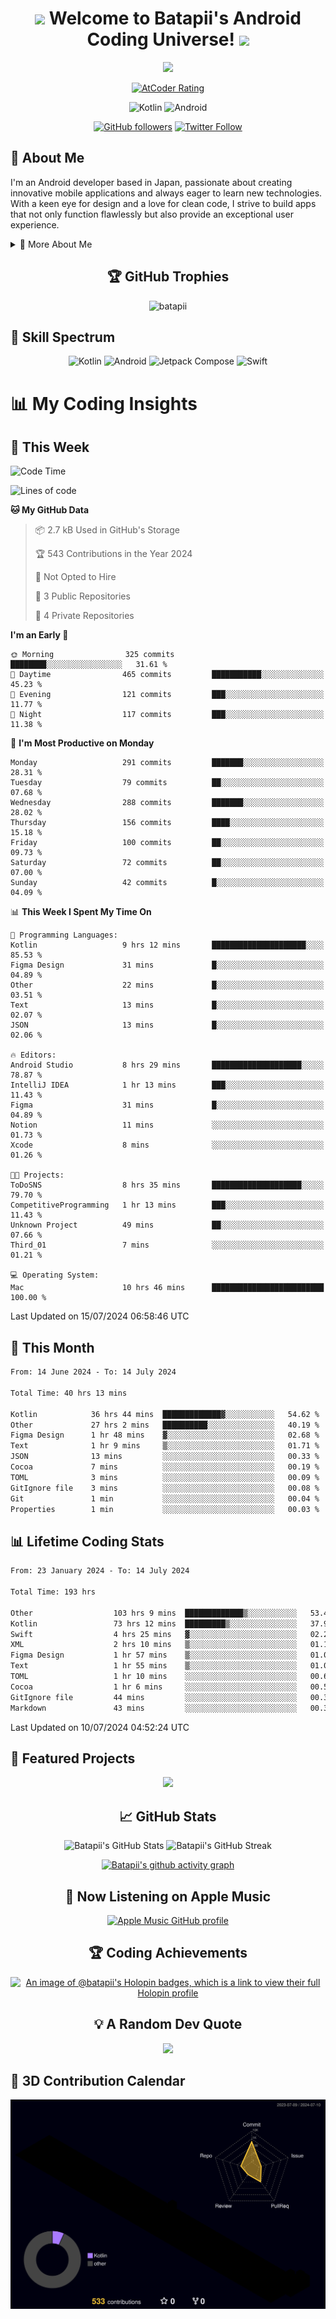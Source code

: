 <h1 align="center">
  <img src="https://media.giphy.com/media/hvRJCLFzcasrR4ia7z/giphy.gif" width="28">
  Welcome to Batapii's Android Coding Universe!
  <img src="https://media.giphy.com/media/hvRJCLFzcasrR4ia7z/giphy.gif" width="28">
</h1>

<p align="center">
  <img src="https://readme-typing-svg.herokuapp.com/?lines=Android+Developer+in+Japan;Always%20learning%20new%20things&font=Fira%20Code&center=true&width=440&height=45&color=f75c7e&vCenter=true&size=22">
</p>

<div align="center">
  
[![AtCoder Rating](https://img.shields.io/endpoint?url=https%3A%2F%2Fatcoder-badges.now.sh%2Fapi%2Fatcoder%2Fjson%2Fbatapii3939)](https://atcoder.jp/users/batapii3939)

![Kotlin](https://img.shields.io/badge/Kotlin-★☆☆☆☆☆☆☆☆☆-brightgreen)
![Android](https://img.shields.io/badge/Android-★☆☆☆☆☆☆☆☆☆-brightgreen)

  
[![GitHub followers](https://img.shields.io/github/followers/batapii?style=social)](https://github.com/batapii)
[![Twitter Follow](https://img.shields.io/twitter/follow/batapii?style=social)](https://twitter.com/batapii3939)

</div>

## 🚀 About Me
I'm an Android developer based in Japan, passionate about creating innovative mobile applications and always eager to learn new technologies. With a keen eye for design and a love for clean code, I strive to build apps that not only function flawlessly but also provide an exceptional user experience.

<details>
<summary>🌟 More About Me</summary>

- 🔭 I'm currently working on revolutionizing mobile productivity apps
- 🌱 I'm currently learning Kotlin Multiplatform and Jetpack Compose
- 👯 I'm looking to collaborate on open-source Android projects
- 💬 Ask me about Android development, Kotlin, and mobile UX design
- ⚡ Fun fact: I can solve a Rubik's cube in under 2 minutes!

</details>

<h2 align="center">🏆 GitHub Trophies</h2>
<p align="center">
  <img src="https://github-profile-trophy.vercel.app/?username=batapii&theme=nord&column=7&no-frame=true&no-bg=true&rank=SECRET,SSS,SS,S,AAA,AA,A,B,C,?" alt="batapii" />
</p>

## 🌈 Skill Spectrum

<div align="center">

![Kotlin](https://img.shields.io/badge/Kotlin-0095D5?style=for-the-badge&logo=kotlin&logoColor=white)
![Android](https://img.shields.io/badge/Android-3DDC84?style=for-the-badge&logo=android&logoColor=white)
![Jetpack Compose](https://img.shields.io/badge/Jetpack%20Compose-4285F4?style=for-the-badge&logo=jetpackcompose&logoColor=white)
![Swift](https://img.shields.io/badge/Swift-FA7343?style=for-the-badge&logo=swift&logoColor=white)

</div>


# 📊 My Coding Insights

## 📅 This Week
<!--START_SECTION:waka-week-->
![Code Time](http://img.shields.io/badge/Code%20Time-196%20hrs%2027%20mins-blue)

![Lines of code](https://img.shields.io/badge/From%20Hello%20World%20I%27ve%20Written-71.8%20thousand%20lines%20of%20code-blue)

**🐱 My GitHub Data** 

> 📦 2.7 kB Used in GitHub's Storage 
 > 
> 🏆 543 Contributions in the Year 2024
 > 
> 🚫 Not Opted to Hire
 > 
> 📜 3 Public Repositories 
 > 
> 🔑 4 Private Repositories 
 > 
**I'm an Early 🐤** 

```text
🌞 Morning                325 commits         ████████░░░░░░░░░░░░░░░░░   31.61 % 
🌆 Daytime                465 commits         ███████████░░░░░░░░░░░░░░   45.23 % 
🌃 Evening                121 commits         ███░░░░░░░░░░░░░░░░░░░░░░   11.77 % 
🌙 Night                  117 commits         ███░░░░░░░░░░░░░░░░░░░░░░   11.38 % 
```
📅 **I'm Most Productive on Monday** 

```text
Monday                   291 commits         ███████░░░░░░░░░░░░░░░░░░   28.31 % 
Tuesday                  79 commits          ██░░░░░░░░░░░░░░░░░░░░░░░   07.68 % 
Wednesday                288 commits         ███████░░░░░░░░░░░░░░░░░░   28.02 % 
Thursday                 156 commits         ████░░░░░░░░░░░░░░░░░░░░░   15.18 % 
Friday                   100 commits         ██░░░░░░░░░░░░░░░░░░░░░░░   09.73 % 
Saturday                 72 commits          ██░░░░░░░░░░░░░░░░░░░░░░░   07.00 % 
Sunday                   42 commits          █░░░░░░░░░░░░░░░░░░░░░░░░   04.09 % 
```


📊 **This Week I Spent My Time On** 

```text
💬 Programming Languages: 
Kotlin                   9 hrs 12 mins       █████████████████████░░░░   85.53 % 
Figma Design             31 mins             █░░░░░░░░░░░░░░░░░░░░░░░░   04.89 % 
Other                    22 mins             █░░░░░░░░░░░░░░░░░░░░░░░░   03.51 % 
Text                     13 mins             █░░░░░░░░░░░░░░░░░░░░░░░░   02.07 % 
JSON                     13 mins             █░░░░░░░░░░░░░░░░░░░░░░░░   02.06 % 

🔥 Editors: 
Android Studio           8 hrs 29 mins       ████████████████████░░░░░   78.87 % 
IntelliJ IDEA            1 hr 13 mins        ███░░░░░░░░░░░░░░░░░░░░░░   11.43 % 
Figma                    31 mins             █░░░░░░░░░░░░░░░░░░░░░░░░   04.89 % 
Notion                   11 mins             ░░░░░░░░░░░░░░░░░░░░░░░░░   01.73 % 
Xcode                    8 mins              ░░░░░░░░░░░░░░░░░░░░░░░░░   01.26 % 

🐱‍💻 Projects: 
ToDoSNS                  8 hrs 35 mins       ████████████████████░░░░░   79.70 % 
CompetitiveProgramming   1 hr 13 mins        ███░░░░░░░░░░░░░░░░░░░░░░   11.43 % 
Unknown Project          49 mins             ██░░░░░░░░░░░░░░░░░░░░░░░   07.66 % 
Third_01                 7 mins              ░░░░░░░░░░░░░░░░░░░░░░░░░   01.21 % 

💻 Operating System: 
Mac                      10 hrs 46 mins      █████████████████████████   100.00 % 
```


 Last Updated on 15/07/2024 06:58:46 UTC
<!--END_SECTION:waka-week-->

## 📅 This Month
<!--START_SECTION:wakamonth-->

```txt
From: 14 June 2024 - To: 14 July 2024

Total Time: 40 hrs 13 mins

Kotlin            36 hrs 44 mins  █████████████▓░░░░░░░░░░░   54.62 %
Other             27 hrs 2 mins   ██████████░░░░░░░░░░░░░░░   40.19 %
Figma Design      1 hr 48 mins    ▓░░░░░░░░░░░░░░░░░░░░░░░░   02.68 %
Text              1 hr 9 mins     ▒░░░░░░░░░░░░░░░░░░░░░░░░   01.71 %
JSON              13 mins         ░░░░░░░░░░░░░░░░░░░░░░░░░   00.33 %
Cocoa             7 mins          ░░░░░░░░░░░░░░░░░░░░░░░░░   00.19 %
TOML              3 mins          ░░░░░░░░░░░░░░░░░░░░░░░░░   00.09 %
GitIgnore file    3 mins          ░░░░░░░░░░░░░░░░░░░░░░░░░   00.08 %
Git               1 min           ░░░░░░░░░░░░░░░░░░░░░░░░░   00.04 %
Properties        1 min           ░░░░░░░░░░░░░░░░░░░░░░░░░   00.03 %
```

<!--END_SECTION:wakamonth-->

## 📊 Lifetime Coding Stats

<!--START_SECTION:wakaalltime-->

```txt
From: 23 January 2024 - To: 14 July 2024

Total Time: 193 hrs

Other                  103 hrs 9 mins  █████████████▒░░░░░░░░░░░   53.45 %
Kotlin                 73 hrs 12 mins  █████████▒░░░░░░░░░░░░░░░   37.93 %
Swift                  4 hrs 25 mins   ▓░░░░░░░░░░░░░░░░░░░░░░░░   02.29 %
XML                    2 hrs 10 mins   ▒░░░░░░░░░░░░░░░░░░░░░░░░   01.13 %
Figma Design           1 hr 57 mins    ▒░░░░░░░░░░░░░░░░░░░░░░░░   01.02 %
Text                   1 hr 55 mins    ▒░░░░░░░░░░░░░░░░░░░░░░░░   01.00 %
TOML                   1 hr 10 mins    ░░░░░░░░░░░░░░░░░░░░░░░░░   00.61 %
Cocoa                  1 hr 6 mins     ░░░░░░░░░░░░░░░░░░░░░░░░░   00.57 %
GitIgnore file         44 mins         ░░░░░░░░░░░░░░░░░░░░░░░░░   00.38 %
Markdown               43 mins         ░░░░░░░░░░░░░░░░░░░░░░░░░   00.37 %
```

<!--END_SECTION:wakaalltime-->

Last Updated on 10/07/2024 04:52:24 UTC

## 🌟 Featured Projects

<div align="center">
  <a href="https://github.com/batapii/ToDoSNS">
    <img src="https://github-readme-stats.vercel.app/api/pin/?username=batapii&repo=ToDoSNS&theme=radical" />
  </a>

## 📈 GitHub Stats

<div align="center">
  <img src="https://github-readme-stats.vercel.app/api?username=batapii&show_icons=true&theme=radical" alt="Batapii's GitHub Stats" />
  <img src="https://github-readme-streak-stats.herokuapp.com/?user=batapii&theme=radical" alt="Batapii's GitHub Streak" />
  
[![Batapii's github activity graph](https://github-readme-activity-graph.vercel.app/graph?username=batapii&theme=react-dark)](https://github.com/ashutosh00710/github-readme-activity-graph)
</div>

## 🎵 Now Listening on Apple Music

<div align="center">
  
[![Apple Music GitHub profile](https://music-profile.rayriffy.com/theme/dark.svg?uid=001005.6598667d2ffd4a10a4f429edd0ba24c4.1156)](https://github.com/rayriffy/apple-music-github-profile)

</div>


## 🏆 Coding Achievements

<div align="center">

[![An image of @batapii's Holopin badges, which is a link to view their full Holopin profile](https://holopin.me/batapii)](https://holopin.io/@batapii)

</div>

## 💡 A Random Dev Quote

<div align="center">

![](https://quotes-github-readme.vercel.app/api?type=horizontal&theme=radical)

</div>

</div>

## 🚀 3D Contribution Calendar

<div align="center">
  
![](./profile-3d-contrib/profile-night-rainbow.svg)

</div>
